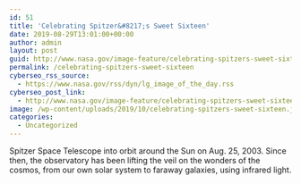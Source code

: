 ```yaml
---
id: 51
title: 'Celebrating Spitzer&#8217;s Sweet Sixteen'
date: 2019-08-29T13:01:00+00:00
author: admin
layout: post
guid: http://www.nasa.gov/image-feature/celebrating-spitzers-sweet-sixteen
permalink: /celebrating-spitzers-sweet-sixteen
cyberseo_rss_source:
  - https://www.nasa.gov/rss/dyn/lg_image_of_the_day.rss
cyberseo_post_link:
  - http://www.nasa.gov/image-feature/celebrating-spitzers-sweet-sixteen
image: /wp-content/uploads/2019/10/celebrating-spitzers-sweet-sixteen.jpg
categories:
  - Uncategorized
---
```

Spitzer Space Telescope into orbit around the Sun on Aug. 25, 2003. Since then, the observatory has been lifting the veil on the wonders of the cosmos, from our own solar system to faraway galaxies, using infrared light.